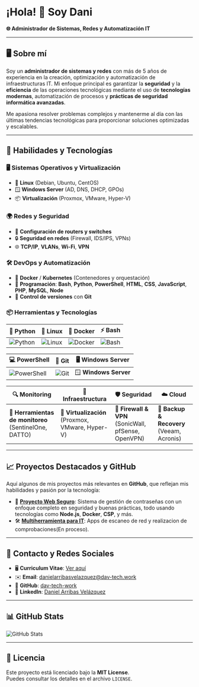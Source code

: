 # ¡Hola! 👋 Soy Dani  
**🌐 Administrador de Sistemas, Redes y Automatización IT**  

---

## 🖥️ Sobre mí  
Soy un **administrador de sistemas y redes** con más de 5 años de experiencia en la creación, optimización y automatización de infraestructuras IT. Mi enfoque principal es garantizar la **seguridad** y la **eficiencia** de las operaciones tecnológicas mediante el uso de **tecnologías modernas**, automatización de procesos y **prácticas de seguridad informática avanzadas**.

Me apasiona resolver problemas complejos y mantenerme al día con las últimas tendencias tecnológicas para proporcionar soluciones optimizadas y escalables.

---

## 🚀 Habilidades y Tecnologías  

### 🖥️ **Sistemas Operativos y Virtualización**  
- 🐧 **Linux** (Debian, Ubuntu, CentOS)  
- 🪟 **Windows Server** (AD, DNS, DHCP, GPOs)  
- 📦 **Virtualización** (Proxmox, VMware, Hyper-V)  

### 🌍 **Redes y Seguridad**  
- 🔧 **Configuración de routers y switches**  
- 🔒 **Seguridad en redes** (Firewall, IDS/IPS, VPNs)  
- 🌐 **TCP/IP**, **VLANs**, **Wi-Fi**, **VPN**

### 🛠️ **DevOps y Automatización**  
- 🐳 **Docker** / **Kubernetes** (Contenedores y orquestación)
- 📜 **Programación**: **Bash**, **Python**, **PowerShell**, **HTML**, **CSS**, **JavaScript**, **PHP**, **MySQL**, **Node**
- 🤖 **Control de versiones** con **Git**

### 📦 **Herramientas y Tecnologías**  
| 🐍 Python | 🐧 Linux | 🐳 Docker | ⚡ Bash |
|---|---|---|---|
| ![Python](https://raw.githubusercontent.com/danielcranney/readme-generator/main/public/icons/skills/python-colored.svg) | ![Linux](https://raw.githubusercontent.com/danielcranney/readme-generator/main/public/icons/skills/linux-colored.svg) | ![Docker](https://raw.githubusercontent.com/danielcranney/readme-generator/main/public/icons/skills/docker-colored.svg) | ![Bash](https://raw.githubusercontent.com/danielcranney/readme-generator/main/public/icons/skills/gnubash.svg) |

| 💻 PowerShell | 🔧 Git | 🖥️ Windows Server |
|---|---|---|
| ![PowerShell](https://raw.githubusercontent.com/danielcranney/readme-generator/main/public/icons/skills/powershell-colored.svg) | ![Git](https://raw.githubusercontent.com/danielcranney/readme-generator/main/public/icons/skills/git-colored.svg) | 🪟 **Windows Server** |

| 🔍 Monitoring | 📡 Infraestructura | 🛡️ Seguridad | ☁️ Cloud |
|---|---|---|---|
| 🔹 **Herramientas de monitoreo** (SentinelOne, DATTO) | 🔹 **Virtualización** (Proxmox, VMware, Hyper-V) | 🔹 **Firewall & VPN** (SonicWall, pfSense, OpenVPN) | 🔹 **Backup & Recovery** (Veeam, Acronis) |

---

## 📈 Proyectos Destacados y GitHub

Aquí algunos de mis proyectos más relevantes en **GitHub**, que reflejan mis habilidades y pasión por la tecnología:

- 🚀 **[Proyecto Web Seguro](https://github.com/dav-tech-work/porfolio)**: Sistema de gestión de contraseñas con un enfoque completo en seguridad y buenas prácticas, todo usando tecnologías como **Node.js**, **Docker**, **CSP**, y más.
- 🛠️ **[Multiherramienta para IT](https://github.com/dav-tech-work/multiherramienta)**: Apps de escaneo de red y realizacion de comprobaciones(En proceso).

---

## 🔗 Contacto y Redes Sociales  
- 🖥️ **Curriculum Vitae**: [Ver aquí](https://daniel-arribas-velazquez.dav-tech.work/)  
- ✉️ **Email**: [danielarribasvelazquez@dav-tech.work](mailto:danielarribasvelazquez@dav-tech.work)  
- 🐙 **GitHub**: [dav-tech-work](https://www.github.com/dav-tech-work)  
- 💼 **LinkedIn**: [Daniel Arribas Velázquez](https://www.linkedin.com/in/daniel-arribas-velazquez)  

---

## 📊 GitHub Stats  
![GitHub Stats](https://github-readme-stats.vercel.app/api?username=dav-tech-work&show_icons=true&theme=tokyonight)

---

## 📜 Licencia

Este proyecto está licenciado bajo la **MIT License**.  
Puedes consultar los detalles en el archivo `LICENSE`.

